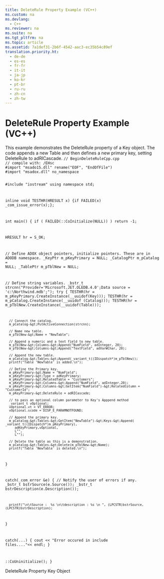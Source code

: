 ```yaml
---
title: DeleteRule Property Example (VC++)
ms.custom: na
ms.devlang: 
  - C++
ms.reviewer: na
ms.suite: na
ms.tgt_pltfrm: na
ms.topic: article
ms.assetid: 7a1def31-2b6f-4542-aac3-ec35b54c89ef
translation.priority.ht: 
  - de-de
  - es-es
  - fr-fr
  - it-it
  - ja-jp
  - ko-kr
  - pt-br
  - ru-ru
  - zh-cn
  - zh-tw
---
```

# DeleteRule Property Example (VC++)
<?xml version="1.0" encoding="utf-8"?>
<developerReferenceWithoutSyntaxDocument xmlns="http://ddue.schemas.microsoft.com/authoring/2003/5" xmlns:xlink="http://www.w3.org/1999/xlink" xmlns:xsi="http://www.w3.org/2001/XMLSchema-instance" xsi:schemaLocation="http://ddue.schemas.microsoft.com/authoring/2003/5 http://dduestorage.blob.core.windows.net/ddueschema/developer.xsd">
  <introduction>
    <para>This example demonstrates the <legacyLink xlink:href="87bd4c0a-cae3-4007-a939-4193acaa00ac">DeleteRule</legacyLink> property of a <legacyLink xlink:href="55f116fe-4d56-4892-bffe-0cdd6fc727c9">Key</legacyLink> object. The code appends a new <legacyLink xlink:href="a6d74000-0828-49ba-850a-63da865f8802">Table</legacyLink> and then defines a new primary key, setting <legacyBold>DeleteRule</legacyBold> to <legacyBold>adRICascade</legacyBold>.</para>
    <code>// BeginDeleteRuleCpp.cpp
// compile with: /EHsc
#import "msado15.dll" rename("EOF", "EndOfFile")
#import "msadox.dll" no_namespace

#include "iostream"
using namespace std;

inline void TESTHR(HRESULT x) {if FAILED(x) _com_issue_error(x);};

int main() {
   if ( FAILED(::CoInitialize(NULL)) )
      return -1;

   HRESULT hr = S_OK;

   // Define ADOX object pointers, initialize pointers. These are in ADODB namespace.
   _KeyPtr m_pKeyPrimary = NULL;
   _CatalogPtr m_pCatalog = NULL;
   _TablePtr m_pTblNew = NULL;

   // Define string variables.
   _bstr_t strcnn("Provider='Microsoft.JET.OLEDB.4.0';Data source = 'c:\\Northwind.mdb';");
   try {
      TESTHR(hr = m_pKeyPrimary.CreateInstance(__uuidof(Key)));
      TESTHR(hr = m_pCatalog.CreateInstance(__uuidof (Catalog)));
      TESTHR(hr = m_pTblNew.CreateInstance(__uuidof(Table)));

      // Connect the catalog.
      m_pCatalog-&gt;PutActiveConnection(strcnn);

      // Name new table.
      m_pTblNew-&gt;Name = "NewTable";

      // Append a numeric and a text field to new table.
      m_pTblNew-&gt;Columns-&gt;Append("NumField", adInteger, 20);
      m_pTblNew-&gt;Columns-&gt;Append("TextField", adVarWChar, 20);

      // Append the new table.
      m_pCatalog-&gt;Tables-&gt;Append(_variant_t((IDispatch*)m_pTblNew));
      printf("Table 'NewTable' is added.\n");

      // Define the Primary key.
      m_pKeyPrimary-&gt;Name = "NumField";
      m_pKeyPrimary-&gt;Type = adKeyPrimary;
      m_pKeyPrimary-&gt;RelatedTable = "Customers";
      m_pKeyPrimary-&gt;Columns-&gt;Append("NumField", adInteger,20);
      m_pKeyPrimary-&gt;Columns-&gt;GetItem("NumField")-&gt;RelatedColumn = "CustomerId";
      m_pKeyPrimary-&gt;DeleteRule = adRICascade;

      // to pass an optional column parameter to Key's Apppend method
      _variant_t vOptional;
      vOptional.vt = VT_ERROR;
      vOptional.scode = DISP_E_PARAMNOTFOUND;

      // Append the primary key.
      m_pCatalog-&gt;Tables-&gt;GetItem("NewTable")-&gt;Keys-&gt;Append( _variant_t((IDispatch*)m_pKeyPrimary), 
         adKeyPrimary,vOptional, 
         L"", 
         L"");

      // Delete the table as this is a demonstration.
      m_pCatalog-&gt;Tables-&gt;Delete(m_pTblNew-&gt;Name);
      printf("Table 'NewTable' is deleted.\n");
   }

   catch(_com_error &amp;e) {
      // Notify the user of errors if any.
      _bstr_t bstrSource(e.Source());
      _bstr_t bstrDescription(e.Description());

      printf("\n\tSource :  %s \n\tdescription : %s \n ", (LPCSTR)bstrSource, (LPCSTR)bstrDescription);
   }

   catch(...) {
      cout &lt;&lt; "Error occured in include files...."&lt;&lt; endl;
   }

   ::CoUninitialize();
}</code>
  </introduction>
  <relatedTopics>
<link xlink:href="87bd4c0a-cae3-4007-a939-4193acaa00ac">DeleteRule Property</link>
<link xlink:href="55f116fe-4d56-4892-bffe-0cdd6fc727c9">Key Object</link>
</relatedTopics>
</developerReferenceWithoutSyntaxDocument>